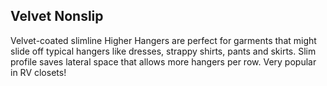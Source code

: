 ## Velvet Nonslip  
                    
Velvet-coated slimline Higher Hangers are perfect for garments that might slide off typical hangers like dresses, strappy shirts, pants and skirts. Slim profile saves lateral space that allows more hangers per row. Very popular in RV closets! 